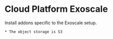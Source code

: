 Cloud Platform Exoscale
=======================

Install addons specific to the Exoscale setup.

    * The object storage is S3
